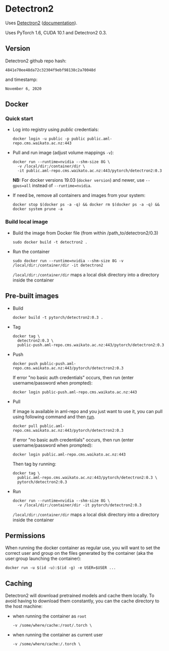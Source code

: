 # Detectron2

Uses [Detectron2](https://github.com/facebookresearch/detectron2) ([documentation](https://detectron2.readthedocs.io/en/v0.3/)). 

Uses PyTorch 1.6, CUDA 10.1 and Detectron2 0.3.

## Version

Detectron2 github repo hash:

```
4841e70ee48da72c32304f9ebf98138c2a70048d
```

and timestamp:

```
November 6, 2020
```

## Docker

### Quick start

* Log into registry using *public* credentials:

  ```commandline
  docker login -u public -p public public.aml-repo.cms.waikato.ac.nz:443 
  ```

* Pull and run image (adjust volume mappings `-v`):

  ```commandline
  docker run --runtime=nvidia --shm-size 8G \
    -v /local/dir:/container/dir \
    -it public.aml-repo.cms.waikato.ac.nz:443/pytorch/detectron2:0.3
  ```

  **NB:** For docker versions 19.03 (`docker version`) and newer, use `--gpus=all` instead of `--runtime=nvidia`.

* If need be, remove all containers and images from your system:

  ```commandline
  docker stop $(docker ps -a -q) && docker rm $(docker ps -a -q) && docker system prune -a
  ```

### Build local image

* Build the image from Docker file (from within /path_to/detectron2/0.3)

  ```commandline
  sudo docker build -t detectron2 .
  ```
  
* Run the container

  ```commandline
  sudo docker run --runtime=nvidia --shm-size 8G -v /local/dir:/container/dir -it detectron2
  ```
  `/local/dir:/container/dir` maps a local disk directory into a directory inside the container

## Pre-built images

* Build

  ```commandline
  docker build -t pytorch/detectron2:0.3 .
  ```
  
* Tag

  ```commandline
  docker tag \
    detectron2:0.3 \
    public-push.aml-repo.cms.waikato.ac.nz:443/pytorch/detectron2:0.3
  ```
  
* Push

  ```commandline
  docker push public-push.aml-repo.cms.waikato.ac.nz:443/pytorch/detectron2:0.3
  ```
  If error "no basic auth credentials" occurs, then run (enter username/password when prompted):
  
  ```commandline
  docker login public-push.aml-repo.cms.waikato.ac.nz:443
  ```
  
* Pull

  If image is available in aml-repo and you just want to use it, you can pull using following command and then [run](#run).

  ```commandline
  docker pull public.aml-repo.cms.waikato.ac.nz:443/pytorch/detectron2:0.3
  ```
  If error "no basic auth credentials" occurs, then run (enter username/password when prompted):
  
  ```commandline
  docker login public.aml-repo.cms.waikato.ac.nz:443
  ```
  Then tag by running:
  
  ```commandline
  docker tag \
    public.aml-repo.cms.waikato.ac.nz:443/pytorch/detectron2:0.3 \
    pytorch/detectron2:0.3
  ```
  
* <a name="run">Run</a>

  ```commandline
  docker run --runtime=nvidia --shm-size 8G \
    -v /local/dir:/container/dir -it pytorch/detectron2:0.3
  ```
  `/local/dir:/container/dir` maps a local disk directory into a directory inside the container


## Permissions

When running the docker container as regular use, you will want to set the correct
user and group on the files generated by the container (aka the user:group launching
the container):

```commandline
docker run -u $(id -u):$(id -g) -e USER=$USER ...
```

## Caching

Detectron2 will download pretrained models and cache them locally. To avoid having
to download them constantly, you can the cache directory to the host machine:

* when running the container as `root`

  ```commandline
  -v /some/where/cache:/root/.torch \
  ```

* when running the container as current user

  ```commandline
  -v /some/where/cache:/.torch \
  ```
